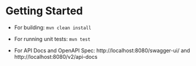 # Getting Started

- For building: `mvn clean install`
- For running unit tests: `mvn test`

- For API Docs and OpenAPI Spec: http://localhost:8080/swagger-ui/  and  http://localhost:8080/v2/api-docs

